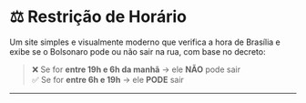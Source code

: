 # ⚖️ Restrição de Horário

Um site simples e visualmente moderno que verifica a hora de Brasília e exibe se o Bolsonaro pode ou não sair na rua, com base no decreto:

> ❌ Se for **entre 19h e 6h da manhã** → ele **NÃO** pode sair  
> ✅ Se for **entre 6h e 19h** → ele **PODE** sair

---
